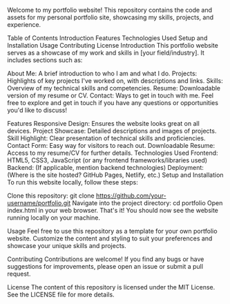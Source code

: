 Welcome to my portfolio website! This repository contains the code and assets for my personal portfolio site, showcasing my skills, projects, and experience.

Table of Contents
Introduction
Features
Technologies Used
Setup and Installation
Usage
Contributing
License
Introduction
This portfolio website serves as a showcase of my work and skills in [your field/industry]. It includes sections such as:

About Me: A brief introduction to who I am and what I do.
Projects: Highlights of key projects I've worked on, with descriptions and links.
Skills: Overview of my technical skills and competencies.
Resume: Downloadable version of my resume or CV.
Contact: Ways to get in touch with me.
Feel free to explore and get in touch if you have any questions or opportunities you'd like to discuss!

Features
Responsive Design: Ensures the website looks great on all devices.
Project Showcase: Detailed descriptions and images of projects.
Skill Highlight: Clear presentation of technical skills and proficiencies.
Contact Form: Easy way for visitors to reach out.
Downloadable Resume: Access to my resume/CV for further details.
Technologies Used
Frontend: HTML5, CSS3, JavaScript (or any frontend frameworks/libraries used)
Backend: (If applicable, mention backend technologies)
Deployment: (Where is the site hosted? GitHub Pages, Netlify, etc.)
Setup and Installation
To run this website locally, follow these steps:

Clone this repository: git clone https://github.com/your-username/portfolio.git
Navigate into the project directory: cd portfolio
Open index.html in your web browser.
That's it! You should now see the website running locally on your machine.

Usage
Feel free to use this repository as a template for your own portfolio website. Customize the content and styling to suit your preferences and showcase your unique skills and projects.

Contributing
Contributions are welcome! If you find any bugs or have suggestions for improvements, please open an issue or submit a pull request.

License
The content of this repository is licensed under the MIT License. See the LICENSE file for more details.
